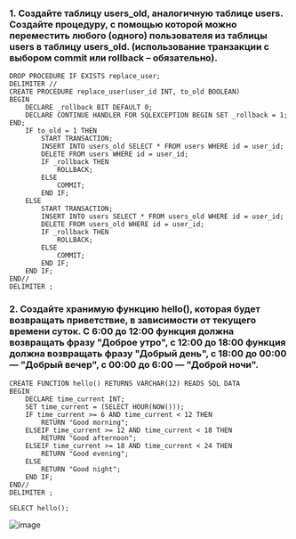 ### 1. Создайте таблицу users_old, аналогичную таблице users. Создайте процедуру,  с помощью которой можно переместить любого (одного) пользователя из таблицы users в таблицу users_old. (использование транзакции с выбором commit или rollback – обязательно).
```mySQL
DROP PROCEDURE IF EXISTS replace_user;
DELIMITER //
CREATE PROCEDURE replace_user(user_id INT, to_old BOOLEAN)
BEGIN
    DECLARE _rollback BIT DEFAULT 0;
    DECLARE CONTINUE HANDLER FOR SQLEXCEPTION BEGIN SET _rollback = 1; END;
    IF to_old = 1 THEN
        START TRANSACTION;
        INSERT INTO users_old SELECT * FROM users WHERE id = user_id;
        DELETE FROM users WHERE id = user_id;
        IF _rollback THEN
            ROLLBACK;
        ELSE
            COMMIT;
        END IF;
    ELSE
        START TRANSACTION;
        INSERT INTO users SELECT * FROM users_old WHERE id = user_id;
        DELETE FROM users_old WHERE id = user_id;
        IF _rollback THEN
            ROLLBACK;
        ELSE
            COMMIT;
        END IF;
    END IF;
END//
DELIMITER ;
```

### 2. Создайте хранимую функцию hello(), которая будет возвращать приветствие, в зависимости от текущего времени суток. С 6:00 до 12:00 функция должна возвращать фразу "Доброе утро", с 12:00 до 18:00 функция должна возвращать фразу "Добрый день", с 18:00 до 00:00 — "Добрый вечер", с 00:00 до 6:00 — "Доброй ночи".
```mySQL
CREATE FUNCTION hello() RETURNS VARCHAR(12) READS SQL DATA
BEGIN
    DECLARE time_current INT;
    SET time_current = (SELECT HOUR(NOW()));
    IF time_current >= 6 AND time_current < 12 THEN
        RETURN "Good morning";
    ELSEIF time_current >= 12 AND time_current < 18 THEN
        RETURN "Good afternoon";
    ELSEIF time_current >= 18 AND time_current < 24 THEN
        RETURN "Good evening";
    ELSE
        RETURN "Good night";
    END IF;
END//
DELIMITER ;

SELECT hello();
```
![image](https://user-images.githubusercontent.com/118007838/230641819-b6ce1529-a71c-4a42-bea1-4c9af8389f2f.png)
